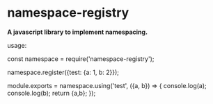 # namespace-registry
<b>A javascript library to implement namespacing.</b>

usage:

const namespace = require('namespace-registry');

namespace.register({test: {a: 1, b: 2}});

module.exports = namespace.using('test', ({a, b}) => {
    console.log(a);
    console.log(b);
    return {a,b};
});
